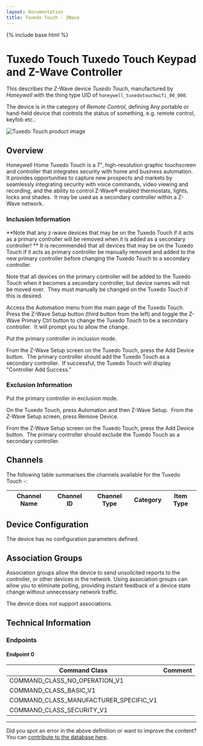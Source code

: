 ```yaml
---
layout: documentation
title: Tuxedo Touch - ZWave
---
```


{% include base.html %}

# Tuxedo Touch Tuxedo Touch Keypad and Z-Wave Controller
This describes the Z-Wave device *Tuxedo Touch*, manufactured by *Honeywell* with the thing type UID of ```honeywell_tuxedotouchwifi_00_000```.

The device is in the category of *Remote Control*, defining Any portable or hand-held device that controls the status of something, e.g. remote control, keyfob etc..

![Tuxedo Touch product image](https://www.cd-jackson.com/zwave_device_uploads/941/941_default.jpg)


## Overview

Honeywell Home Tuxedo Touch is a 7", high-resolution graphic touchscreen and controller that integrates security with home and business automation. It provides opportunities to capture new prospects and markets by seamlessly integrating security with voice commands, video viewing and recording, and the ability to control Z-Wave® enabled thermostats, lights, locks and shades.  It may be used as a secondary controller within a Z-Wave network.

### Inclusion Information

**Note that any z-wave devices that may be on the Tuxedo Touch if it acts as a primary controller will be removed when it is added as a secondary controller! ** It is recommended that all devices that may be on the Tuxedo Touch if it acts as primary controller be manually removed and added to the new primary controller before changing the Tuxedo Touch to a secondary controller.

Note that all devices on the primary controller will be added to the Tuxedo Touch when it becomes a secondary controller, but device names will not be moved over.  They must manually be changed on the Tuxedo Touch if this is desired.

Access the Automation menu from the main page of the Tuxedo Touch.  Press the Z-Wave Setup button (third button from the left) and toggle the Z-Wave Primary Ctrl button to change the Tuxedo Touch to be a secondary controller.  It will prompt you to allow the change.

Put the primary controller in inclusion mode.

From the Z-Wave Setup screen on the Tuxedo Touch, press the Add Device button.  The primary controller should add the Tuxedo Touch as a secondary controller.  If successful, the Tuxedo Touch will display "Controller Add Success."

### Exclusion Information

Put the primary controller in exclusion mode.

On the Tuxedo Touch, press Automation and then Z-Wave Setup.  From the Z-Wave Setup screen, press Remove Device.

From the Z-Wave Setup screen on the Tuxedo Touch, press the Add Device button.  The primary controller should exclude the Tuxedo Touch as a secondary controller.

## Channels

The following table summarises the channels available for the Tuxedo Touch -:

| Channel Name | Channel ID | Channel Type | Category | Item Type |
|--------------|------------|--------------|----------|-----------|



## Device Configuration

The device has no configuration parameters defined.

## Association Groups

Association groups allow the device to send unsolicited reports to the controller, or other devices in the network. Using association groups can allow you to eliminate polling, providing instant feedback of a device state change without unnecessary network traffic.

The device does not support associations.
## Technical Information

### Endpoints

#### Endpoint 0

| Command Class | Comment |
|---------------|---------|
| COMMAND_CLASS_NO_OPERATION_V1| |
| COMMAND_CLASS_BASIC_V1| |
| COMMAND_CLASS_MANUFACTURER_SPECIFIC_V1| |
| COMMAND_CLASS_SECURITY_V1| |

---

Did you spot an error in the above definition or want to improve the content?
You can [contribute to the database here](http://www.cd-jackson.com/index.php/zwave/zwave-device-database/zwave-device-list/devicesummary/941).

